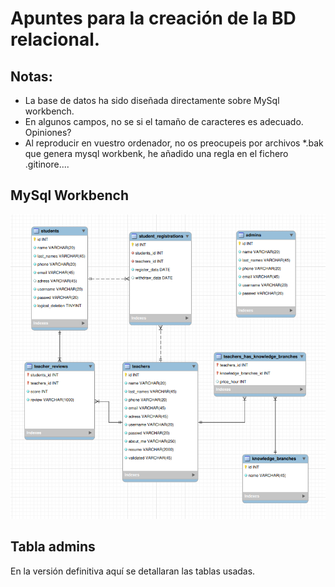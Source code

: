 # Apuntes para la creación de la BD relacional.

## Notas:
- La base de datos ha sido diseñada directamente sobre MySql workbench.
- En algunos campos, no se si el tamaño de caracteres es adecuado. Opiniones?
- Al reproducir en vuestro ordenador, no os preocupeis por archivos *.bak que genera mysql workbenk, he añadido una regla en el fichero .gitinore....

## MySql Workbench
![imagen](./teachersapp_mysql_2024_10_04.png)
## Tabla **admins**
En la versión definitiva aquí se detallaran las tablas usadas.